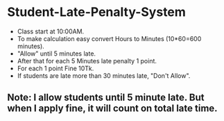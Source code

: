 # Student-Late-Penalty-System

* Class start at 10:00AM.
* To make calculation easy convert Hours to Minutes (10*60=600 minutes).
* "Allow" until 5 minutes late.
* After that for each 5 Minutes late penalty 1 point.
* For each 1 point Fine 10Tk.
* If students are late more than 30 minutes late, "Don't Allow".

## Note: I allow students until 5 minute late. But when I apply fine, it will count on total late time.

